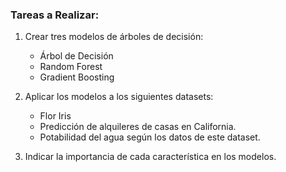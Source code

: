### Tareas a Realizar:

1. Crear tres modelos de árboles de decisión:
   - Árbol de Decisión
   - Random Forest
   - Gradient Boosting

2. Aplicar los modelos a los siguientes datasets:
   - Flor Iris
   - Predicción de alquileres de casas en California.
   - Potabilidad del agua según los datos de este dataset.

3. Indicar la importancia de cada característica en los modelos.
